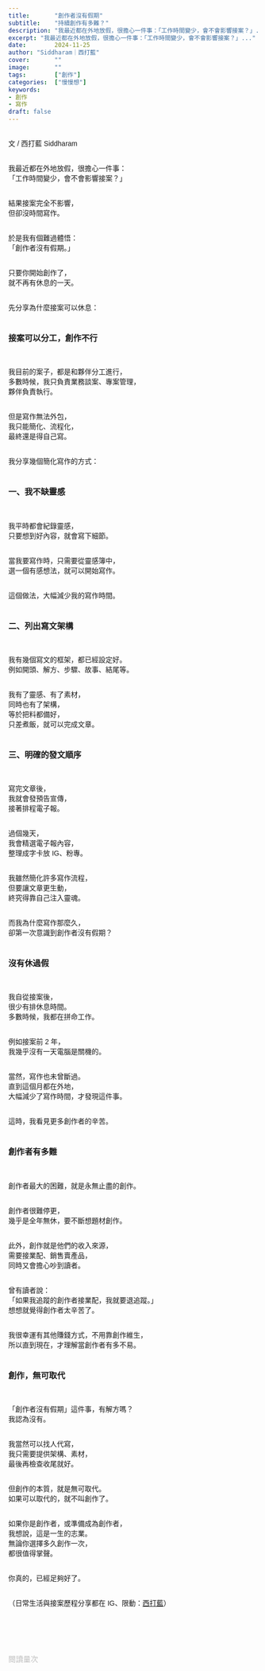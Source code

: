 ```yaml
---
title:       "創作者沒有假期"
subtitle:    "持續創作有多難？"
description: "我最近都在外地放假，很擔心一件事：「工作時間變少，會不會影響接案？」..."
excerpt: "我最近都在外地放假，很擔心一件事：「工作時間變少，會不會影響接案？」..."
date:        2024-11-25
author: "Siddharam｜西打藍"
cover:       ""
image:       ""
tags:        ["創作"]
categories:  ["慢慢想"]
keywords:
- 創作
- 寫作
draft: false
---
```


<article style="font-family: 'Noto Sans TC', '微軟正黑體', sans-serif; font-weight: 300;">

<br>文 / 西打藍 Siddharam<br><br>

我最近都在外地放假，很擔心一件事：<br>
「工作時間變少，會不會影響接案？」<br><br>

結果接案完全不影響，<br>
但卻沒時間寫作。<br><br>

於是我有個難過體悟：<br>
「創作者沒有假期。」<br><br>

只要你開始創作了，<br>
就不再有休息的一天。<br><br>

先分享為什麼接案可以休息：<br><br>

<h3 class="article-h1-color">接案可以分工，創作不行</h3><br>

我目前的案子，都是和夥伴分工進行，<br>
多數時候，我只負責業務談案、專案管理，<br>
夥伴負責執行。<br><br>

但是寫作無法外包，<br>
我只能簡化、流程化，<br>
最終還是得自己寫。<br><br>

我分享幾個簡化寫作的方式：<br><br>


<h3 class="article-h1-color">一、我不缺靈感</h3><br>

我平時都會紀錄靈感，<br>
只要想到好內容，就會寫下細節。<br><br>

當我要寫作時，只需要從靈感簿中，<br>
選一個有感想法，就可以開始寫作。<br><br>

這個做法，大幅減少我的寫作時間。<br><br>


<h3 class="article-h1-color">二、列出寫文架構</h3><br>

我有幾個寫文的框架，都已經設定好。<br>
例如開頭、解方、步驟、故事、結尾等。<br><br>

我有了靈感、有了素材，<br>
同時也有了架構，<br>
等於把料都備好，<br>
只差煮飯，就可以完成文章。<br><br>


<h3 class="article-h1-color">三、明確的發文順序</h3><br>

寫完文章後，<br>
我就會發預告宣傳，<br>
接著排程電子報。<br><br>

過個幾天，<br>
我會精選電子報內容，<br>
整理成字卡放 IG、粉專。<br><br>

我雖然簡化許多寫作流程，<br>
但要讓文章更生動，<br>
終究得靠自己注入靈魂。<br><br>

而我為什麼寫作那麼久，<br>
卻第一次意識到創作者沒有假期？<br><br>


<h3 class="article-h1-color">沒有休過假</h3><br>

我自從接案後，<br>
很少有排休息時間。<br>
多數時候，我都在拼命工作。<br><br>

例如接案前 2 年，<br>
我幾乎沒有一天電腦是關機的。<br><br>

當然，寫作也未曾斷過。<br>
直到這個月都在外地，<br>
大幅減少了寫作時間，才發現這件事。<br><br>

這時，我看見更多創作者的辛苦。<br><br>


<h3 class="article-h1-color">創作者有多難</h3><br>

創作者最大的困難，就是永無止盡的創作。<br><br>

創作者很難停更，<br>
幾乎是全年無休，要不斷想題材創作。<br><br>

此外，創作就是他們的收入來源，<br>
需要接業配、銷售賣產品，<br>
同時又會擔心吵到讀者。<br><br>

曾有讀者說：<br>
「如果我追蹤的創作者接業配，我就要退追蹤。」<br>
想想就覺得創作者太辛苦了。<br><br>

我很幸運有其他賺錢方式，不用靠創作維生，<br>
所以直到現在，才理解當創作者有多不易。<br><br>


<h3 class="article-h1-color">創作，無可取代</h3><br>

「創作者沒有假期」這件事，有解方嗎？<br>
我認為沒有。<br><br>

我當然可以找人代寫，<br>
我只需要提供架構、素材，<br>
最後再檢查收尾就好。<br><br>

但創作的本質，就是無可取代。<br>
如果可以取代的，就不叫創作了。<br><br>

如果你是創作者，或準備成為創作者，<br>
我想說，這是一生的志業。<br>
無論你選擇多久創作一次，<br>
都很值得掌聲。<br><br>

你真的，已經足夠好了。<br><br>




<!-- 
<!-- 案例 > 證明案例 > 壞處 > 怎麼改變（列步驟） > 結語總結金句 -->


（日常生活與接案歷程分享都在 IG、限動：<a href="https://www.instagram.com/sidd.blue/" target="_blank">西打藍</a>）<br><br>

<!-- <h3 class="article-h1-color"></h3><br> -->





<br><br><br>

</article>

<div style="color: #bfbfbf; font-size: 15px;" id="busuanzi_container_page_pv">
  閱讀量<span id="busuanzi_value_page_pv"></span>次
</div>

<script src="../../js/post.js"></script>
